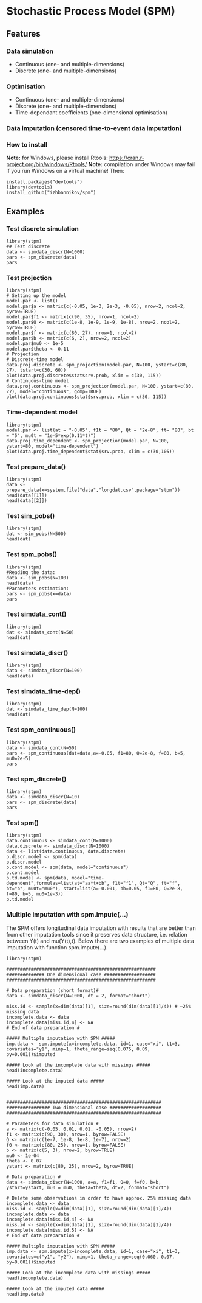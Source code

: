 # Stochastic Process Model (SPM)
## Features
### Data simulation
* Continuous (one- and multiple-dimensions)
* Discrete (one- and multiple-dimensions)

### Optimisation
* Continuous (one- and multiple-dimensions)
* Discrete (one- and multiple-dimensions)
* Time-dependant coefficients (one-dimensional optimisation)

### Data imputation (censored time-to-event data imputation)

### How to install

**Note:** for Windows, please install Rtools: https://cran.r-project.org/bin/windows/Rtools/
**Note:** compilation under Windows may fail if you run Windows on a virtual machine!
Then:
```
install.packages("devtools")
library(devtools)
install_github("izhbannikov/spm")
```

## Examples

### Test discrete simulation
```
library(stpm)
## Test discrete
data <- simdata_discr(N=1000)
pars <- spm_discrete(data)
pars
```

### Test projection

```
library(stpm)
# Setting up the model
model.par <- list()
model.par$a <- matrix(c(-0.05, 1e-3, 2e-3, -0.05), nrow=2, ncol=2, byrow=TRUE)
model.par$f1 <- matrix(c(90, 35), nrow=1, ncol=2)
model.par$Q <- matrix(c(1e-8, 1e-9, 1e-9, 1e-8), nrow=2, ncol=2, byrow=TRUE)
model.par$f <- matrix(c(80, 27), nrow=1, ncol=2)
model.par$b <- matrix(c(6, 2), nrow=2, ncol=2)
model.par$mu0 <- 1e-5
model.par$theta <- 0.11
# Projection
# Discrete-time model
data.proj.discrete <- spm_projection(model.par, N=100, ystart=c(80, 27), tstart=c(30, 60))
plot(data.proj.discrete$stat$srv.prob, xlim = c(30, 115))
# Continuous-time model
data.proj.continuous <- spm_projection(model.par, N=100, ystart=c(80, 27), model="continuous", gomp=TRUE)
plot(data.proj.continuous$stat$srv.prob, xlim = c(30, 115))
```

### Time-dependent model
```
library(stpm)
model.par <- list(at = "-0.05", f1t = "80", Qt = "2e-8", ft= "80", bt = "5", mu0t = "1e-5*exp(0.11*t)")
data.proj.time_dependent <- spm_projection(model.par, N=100, ystart=80, model="time-dependent")
plot(data.proj.time_dependent$stat$srv.prob, xlim = c(30,105))
```

### Test prepare_data()
```
library(stpm)
data <- prepare_data(x=system.file("data","longdat.csv",package="stpm"))
head(data[[1]])
head(data[[2]])
```

### Test sim_pobs()

```
library(stpm)
dat <- sim_pobs(N=500)
head(dat)
```

### Test spm_pobs()
```
library(stpm)
#Reading the data:
data <- sim_pobs(N=100)
head(data)
#Parameters estimation:
pars <- spm_pobs(x=data)
pars
```

### Test simdata_cont()
```
library(stpm)
dat <- simdata_cont(N=50)
head(dat)
```

### Test simdata_discr()
```
library(stpm)
data <- simdata_discr(N=100)
head(data)
```

### Test simdata_time-dep()
```
library(stpm)
dat <- simdata_time_dep(N=100)
head(dat)
```

### Test spm_continuous()
```
library(stpm)
data <- simdata_cont(N=50)
pars <- spm_continuous(dat=data,a=-0.05, f1=80, Q=2e-8, f=80, b=5, mu0=2e-5)
pars
```

### Test spm_discrete()
```
library(stpm)
data <- simdata_discr(N=10)
pars <- spm_discrete(data)
pars
```

### Test spm()
```
library(stpm)
data.continuous <- simdata_cont(N=1000)
data.discrete <- simdata_discr(N=1000)
data <- list(data.continuous, data.discrete)
p.discr.model <- spm(data)
p.discr.model
p.cont.model <- spm(data, model="continuous")
p.cont.model
p.td.model <- spm(data, model="time-dependent",formulas=list(at="aa*t+bb", f1t="f1", Qt="Q", ft="f", bt="b", mu0t="mu0"), start=list(a=-0.001, bb=0.05, f1=80, Q=2e-8, f=80, b=5, mu0=1e-3))
p.td.model
```

### Multiple imputation with spm.impute(...)

The SPM offers longitudinal data imputation with results that are better than from other imputation tools since it preserves data structure, i.e. relation between 
Y(t) and mu(Y(t),t). Below there are two examples of multiple data imputation with function spm.impute(...).

```
library(stpm)

#######################################################
############## One dimensional case ###################
#######################################################

# Data preparation (short format)#
data <- simdata_discr(N=1000, dt = 2, format="short")

miss.id <- sample(x=dim(data)[1], size=round(dim(data)[1]/4)) # ~25% missing data
incomplete.data <- data
incomplete.data[miss.id,4] <- NA
# End of data preparation #

##### Multiple imputation with SPM #####
imp.data <- spm.impute(x=incomplete.data, id=1, case="xi", t1=3, covariates="y1", minp=1, theta_range=seq(0.075, 0.09, by=0.001))$imputed

##### Look at the incomplete data with missings #####
head(incomplete.data)

##### Look at the imputed data #####
head(imp.data)


#########################################################
################ Two-dimensional case ###################
#########################################################

# Parameters for data simulation #
a <- matrix(c(-0.05, 0.01, 0.01, -0.05), nrow=2)
f1 <- matrix(c(90, 30), nrow=1, byrow=FALSE)
Q <- matrix(c(1e-7, 1e-8, 1e-8, 1e-7), nrow=2)
f0 <- matrix(c(80, 25), nrow=1, byrow=FALSE)
b <- matrix(c(5, 3), nrow=2, byrow=TRUE)
mu0 <- 1e-04
theta <- 0.07
ystart <- matrix(c(80, 25), nrow=2, byrow=TRUE)

# Data preparation #
data <- simdata_discr(N=1000, a=a, f1=f1, Q=Q, f=f0, b=b, ystart=ystart, mu0 = mu0, theta=theta, dt=2, format="short")

# Delete some observations in order to have approx. 25% missing data
incomplete.data <- data
miss.id <- sample(x=dim(data)[1], size=round(dim(data)[1]/4)) 
incomplete.data <- data
incomplete.data[miss.id,4] <- NA
miss.id <- sample(x=dim(data)[1], size=round(dim(data)[1]/4)) 
incomplete.data[miss.id,5] <- NA
# End of data preparation #

##### Multiple imputation with SPM #####
imp.data <- spm.impute(x=incomplete.data, id=1, case="xi", t1=3, covariates=c("y1", "y2"), minp=1, theta_range=seq(0.060, 0.07, by=0.001))$imputed

##### Look at the incomplete data with missings #####
head(incomplete.data)

##### Look at the imputed data #####
head(imp.data)


```